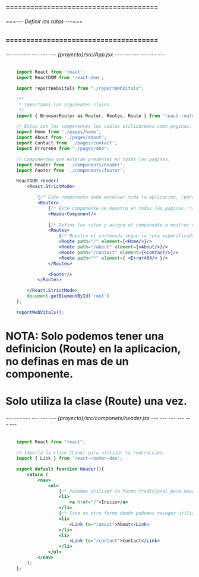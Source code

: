 ### ===================================== ###
###### ===--- Definir las rutas ---=== ######
### ===================================== ###

###### --- --- --- --- --- --- {proyecto}/src/App.jsx --- --- --- --- --- --- ######

```jsx
	import React from 'react';
	import ReactDOM from 'react-dom';

	import reportWebVitals from "./reportWebVitals";

	/**
	 * Importamos las siguientes clases.
	 */
	import { BrowserRouter as Router, Routes, Route } from 'react-router-dom';

	// Estos son los componentes los cuales utilizaremos como paginas.
	import Home from './pages/home';
	import About from './pages/about';
	import Contact from './pages/contact';
	import Error404 from "./pages/404";

	// Componentes que estaran presentes en todas las paginas.
	import Header from './components/header';
	import Footer from './components/footer';

	ReactDOM.render(
		<React.StrictMode>

			{/* Este componente debe envolver toda la aplicacion, (para que funcione el enrutamiento). */}
			<Router>
				{/* Este componente se muestra en todas las paginas. */}
				<HeaderComponent/>
				
				{/* Define las rutas y asigna el componente a mostrar de cada una. */}
				<Routes>
					{/* Muestra el contenido segun la ruta especificada. */}
					<Route path="/" element={<Home/>}/>
					<Route path="/about" element={<About/>}/>
					<Route path="/contact" element={<Contact/>}/>
					<Route path="*" element={ <Error404/> }/>
				</Routes>

				<Footer/>
			</Router>

		</React.StrictMode>,
		document.getElementById('root')
	);

	reportWebVitals();
```
# NOTA: Solo podemos tener una definicion (Route) en la aplicacion, no definas en mas de un componente.
# Solo utiliza la clase (Route) una vez.

###### --- --- --- --- --- --- {proyecto}/src/componets/header.jsx --- --- --- --- --- --- ######

<!-- Digamos que tenemos un componente llamado (header). -->

```jsx
	import React from "react";

	// Importa la clase (Link) para utilizar la redireccion.
	import { Link } from 'react-router-dom';

	export default function Header(){
		return (
			<nav>
				<ul>
					{/* Podemos utilizar la forma tradicional para navegar entre nuestras paginas. */}
					<li>
						<a href="/">Inicio</a>
					</li>
					{/* Esta es otra forma donde podemos navegar utilizando la clase (Link). */}
					<li>
						<Link to="/about">About</Link>
					</li>
					<li>
						<Link to="/contact">Contact</Link>
					</li>
				</ul>
			</nav>
		);
	};
```